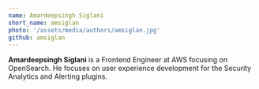 ```yaml
---
name: Amardeepsingh Siglani
short_name: amsiglan
photo: '/assets/media/authors/amsiglan.jpg'
github: amsiglan
---
```


**Amardeepsingh Siglani** is a Frontend Engineer at AWS focusing on OpenSearch. He focuses on user experience development for the Security Analytics and Alerting plugins.